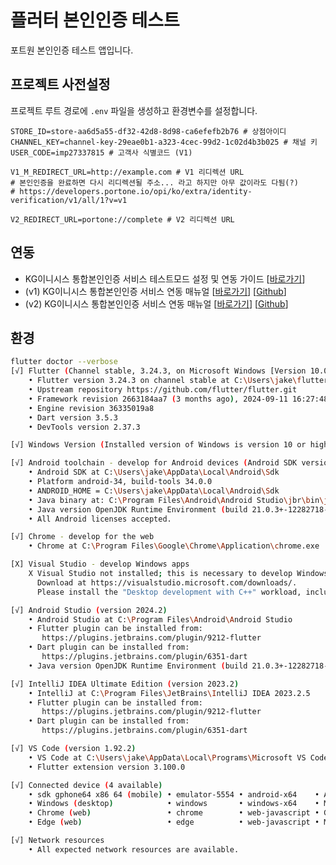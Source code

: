 # 플러터 본인인증 테스트

포트원 본인인증 테스트 앱입니다.

## 프로젝트 사전설정
프로젝트 루트 경로에 `.env` 파일을 생성하고 환경변수를 설정합니다.
```
STORE_ID=store-aa6d5a55-df32-42d8-8d98-ca6efefb2b76 # 상점아이디
CHANNEL_KEY=channel-key-29eae0b1-a323-4cec-99d2-1c02d4b3b025 # 채널 키
USER_CODE=imp27337815 # 고객사 식별코드 (V1)

V1_M_REDIRECT_URL=http://example.com # V1 리디렉션 URL
# 본인인증을 완료하면 다시 리디렉션될 주소... 라고 하지만 아무 값이라도 다됨(?)
# https://developers.portone.io/opi/ko/extra/identity-verification/v1/all/1?v=v1

V2_REDIRECT_URL=portone://complete # V2 리디렉션 URL
```

## 연동
- KG이니시스 통합본인인증 서비스 테스트모드 설정 및 연동 가이드 [[바로가기](https://help.portone.io/content/inicis#8_%ED%85%8C%EC%8A%A4%ED%8A%B8-%EC%97%B0%EB%8F%99)]
- (v1) KG이니시스 통합본인인증 서비스 연동 매뉴얼 [[바로가기](https://developers.portone.io/opi/ko/extra/identity-verification/v1/all/readme?v=v1)] [[Github](https://github.com/iamport/iamport_flutter)]
- (v2) KG이니시스 통합본인인증 서비스 연동 매뉴얼 [[바로가기](https://developers.portone.io/opi/ko/extra/identity-verification/readme-v2?v=v2)] [[Github](https://github.com/portone-io/portone-sample)]


## 환경

```bash
flutter doctor --verbose
[√] Flutter (Channel stable, 3.24.3, on Microsoft Windows [Version 10.0.22631.4460], locale ko-KR)
    • Flutter version 3.24.3 on channel stable at C:\Users\jake\flutter
    • Upstream repository https://github.com/flutter/flutter.git
    • Framework revision 2663184aa7 (3 months ago), 2024-09-11 16:27:48 -0500
    • Engine revision 36335019a8
    • Dart version 3.5.3
    • DevTools version 2.37.3

[√] Windows Version (Installed version of Windows is version 10 or higher)

[√] Android toolchain - develop for Android devices (Android SDK version 34.0.0)
    • Android SDK at C:\Users\jake\AppData\Local\Android\Sdk
    • Platform android-34, build-tools 34.0.0
    • ANDROID_HOME = C:\Users\jake\AppData\Local\Android\Sdk
    • Java binary at: C:\Program Files\Android\Android Studio\jbr\bin\java
    • Java version OpenJDK Runtime Environment (build 21.0.3+-12282718-b509.11)
    • All Android licenses accepted.

[√] Chrome - develop for the web
    • Chrome at C:\Program Files\Google\Chrome\Application\chrome.exe

[X] Visual Studio - develop Windows apps
    X Visual Studio not installed; this is necessary to develop Windows apps.
      Download at https://visualstudio.microsoft.com/downloads/.
      Please install the "Desktop development with C++" workload, including all of its default components

[√] Android Studio (version 2024.2)
    • Android Studio at C:\Program Files\Android\Android Studio
    • Flutter plugin can be installed from:
       https://plugins.jetbrains.com/plugin/9212-flutter
    • Dart plugin can be installed from:
       https://plugins.jetbrains.com/plugin/6351-dart
    • Java version OpenJDK Runtime Environment (build 21.0.3+-12282718-b509.11)

[√] IntelliJ IDEA Ultimate Edition (version 2023.2)
    • IntelliJ at C:\Program Files\JetBrains\IntelliJ IDEA 2023.2.5
    • Flutter plugin can be installed from:
       https://plugins.jetbrains.com/plugin/9212-flutter
    • Dart plugin can be installed from:
       https://plugins.jetbrains.com/plugin/6351-dart

[√] VS Code (version 1.92.2)
    • VS Code at C:\Users\jake\AppData\Local\Programs\Microsoft VS Code
    • Flutter extension version 3.100.0

[√] Connected device (4 available)
    • sdk gphone64 x86 64 (mobile) • emulator-5554 • android-x64    • Android 15 (API 35) (emulator)
    • Windows (desktop)            • windows       • windows-x64    • Microsoft Windows [Version 10.0.22631.4460]
    • Chrome (web)                 • chrome        • web-javascript • Google Chrome 131.0.6778.86
    • Edge (web)                   • edge          • web-javascript • Microsoft Edge 131.0.2903.70

[√] Network resources
    • All expected network resources are available.
```

